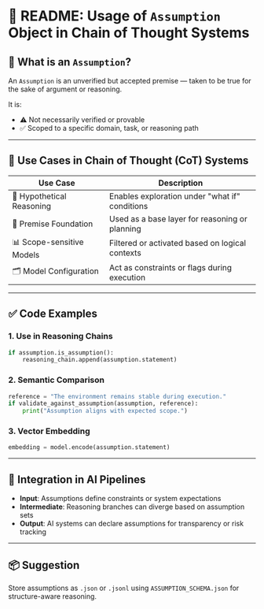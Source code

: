 # 🧠 README: Usage of `Assumption` Object in Chain of Thought Systems

## 📘 What is an `Assumption`?

An `Assumption` is an unverified but accepted premise — taken to be true for the sake of argument or reasoning.

It is:
- ⚠️ Not necessarily verified or provable
- ✅ Scoped to a specific domain, task, or reasoning path

---

## 🔹 Use Cases in Chain of Thought (CoT) Systems

| Use Case                  | Description                                                                 |
|---------------------------|-----------------------------------------------------------------------------|
| 🔧 Hypothetical Reasoning | Enables exploration under "what if" conditions                              |
| 🧱 Premise Foundation      | Used as a base layer for reasoning or planning                             |
| 📊 Scope-sensitive Models | Filtered or activated based on logical contexts                            |
| 🗂️ Model Configuration     | Act as constraints or flags during execution                               |

---

## ✅ Code Examples

### 1. Use in Reasoning Chains

```python
if assumption.is_assumption():
    reasoning_chain.append(assumption.statement)
```

### 2. Semantic Comparison

```python
reference = "The environment remains stable during execution."
if validate_against_assumption(assumption, reference):
    print("Assumption aligns with expected scope.")
```

### 3. Vector Embedding

```python
embedding = model.encode(assumption.statement)
```

---

## 🔗 Integration in AI Pipelines

- **Input**: Assumptions define constraints or system expectations
- **Intermediate**: Reasoning branches can diverge based on assumption sets
- **Output**: AI systems can declare assumptions for transparency or risk tracking

---

## 📦 Suggestion

Store assumptions as `.json` or `.jsonl` using `ASSUMPTION_SCHEMA.json` for structure-aware reasoning.